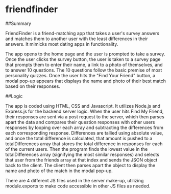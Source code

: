 # friendfinder

##Summary

FriendFinder is a friend-matching app that takes a user's survey answers and matches them to another user with the least differences in their answers. It mimicks most dating apps in functionality. 

The app opens to the home page and the user is prompted to take a survey. Once the user clicks the survey button, the user is taken to a survey page that prompts them to enter their name, a link to a photo of themselves, and to answer 10 questions. The 10 questions follow the basic premise of most personality quizzes. Once the user hits the "Find Your Friend" button, a modal pop-up appears that displays the name and photo of their best match based on their responses.

##Logic

The app is coded using HTML, CSS and Javascript. It utilizes Node.js and Express.js for the backend server logic. When the user hits Find My Friend, their responses are sent via a post request to the server, which then parses apart the data and compares their question responses with other users responses by looping over each array and subtracting the differences from each corresponding response. Differences are tallied using absolute value, and once the total difference is calculated, that amount is pushed to a totalDifferences array that stores the total difference in responses for each of the current users. Then the program finds the lowest value in the totalDifferences array (signifying the most similar responses) and selects that user from the friends array at that index and sends the JSON object back to the client. The client then parses apart the object to display the name and photo of the match in the modal pop-up. 

There are 4 different JS files used in the server make-up, utilizing module.exports to make code accessible in other JS files as needed. 